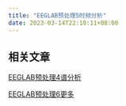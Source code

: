 ```yaml
---
title: "EEGLAB预处理5时频分析"
date: 2023-03-14T22:10:11+08:00
---
```


## 相关文章
[EEGLAB预处理4谱分析](../eeglab预处理4谱分析/)

[EEGLAB预处理6更多](../eeglab预处理6更多/)